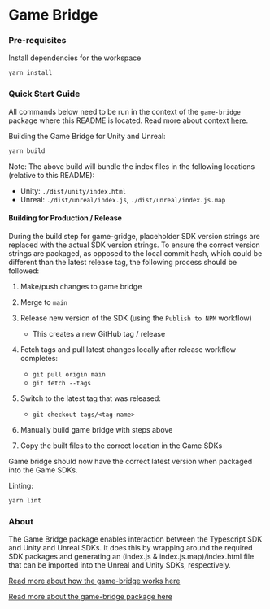 # Game Bridge

### Pre-requisites

Install dependencies for the workspace

```bash
yarn install
```

### Quick Start Guide

All commands below need to be run in the context of the `game-bridge` package where this README is located. Read more about context [here](../../README.md#context).

Building the Game Bridge for Unity and Unreal:

```bash
yarn build
```

Note: The above build will bundle the index files in the following locations (relative to this README):
- Unity: `./dist/unity/index.html`
- Unreal: `./dist/unreal/index.js`, `./dist/unreal/index.js.map`

#### Building for Production / Release

During the build step for game-gridge, placeholder SDK version strings are replaced with the actual SDK version strings. To ensure the correct version strings are packaged, as opposed to the local commit hash, which could be different than the latest release tag, the following process should be followed:

1. Make/push changes to game bridge

2. Merge to `main`

3. Release new version of the SDK (using the `Publish to NPM` workflow)
   - This creates a new GitHub tag / release

4. Fetch tags and pull latest changes locally after release workflow completes:
   - `git pull origin main`
   - `git fetch --tags`

5. Switch to the latest tag that was released:
   - `git checkout tags/<tag-name>`

6. Manually build game bridge with steps above

7. Copy the built files to the correct location in the Game SDKs

Game bridge should now have the correct latest version when packaged into the Game SDKs.

Linting:

```bash
yarn lint
```

### About

The Game Bridge package enables interaction between the Typescript SDK and Unity and Unreal SDKs. It does this by wrapping around the required SDK packages and generating an (index.js & index.js.map)/index.html file that can be imported into the Unreal and Unity SDKs, respectively.

[Read more about how the game-bridge works here](https://immutable.atlassian.net/wiki/spaces/GSK/pages/2307129395/Game+SDK+Overview)

[Read more about the game-bridge package here](../../README.md#game-bridge)